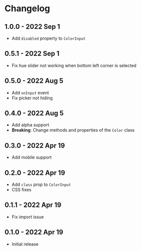 # Changelog

## 1.0.0 - 2022 Sep 1
- Add `disabled` property to `ColorInput`

## 0.5.1 - 2022 Sep 1
- Fix hue slider not working when bottom left corner is selected

## 0.5.0 - 2022 Aug 5
- Add `onInput` event
- Fix picker not hiding

## 0.4.0 - 2022 Aug 5
- Add alpha support
- **Breaking**: Change methods and properties of the `Color` class

## 0.3.0 - 2022 Apr 19
- Add mobile support

## 0.2.0 - 2022 Apr 19
- Add `class` prop to `ColorInput`
- CSS fixes

## 0.1.1 - 2022 Apr 19
- Fix import issue

## 0.1.0 - 2022 Apr 19
- Initial release
